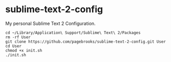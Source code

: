 sublime-text-2-config
=====================

My personal Sublime Text 2 Configuration.



    cd ~/Library/Application\ Support/Sublime\ Text\ 2/Packages
    rm -rf User
    git clone https://github.com/pagebrooks/sublime-text-2-config.git User
    cd User
    chmod +x init.sh
    ./init.sh
